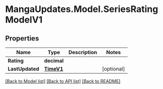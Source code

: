 # MangaUpdates.Model.SeriesRatingModelV1

## Properties

Name | Type | Description | Notes
------------ | ------------- | ------------- | -------------
**Rating** | **decimal** |  | 
**LastUpdated** | [**TimeV1**](TimeV1.md) |  | [optional] 

[[Back to Model list]](../README.md#documentation-for-models) [[Back to API list]](../README.md#documentation-for-api-endpoints) [[Back to README]](../README.md)

